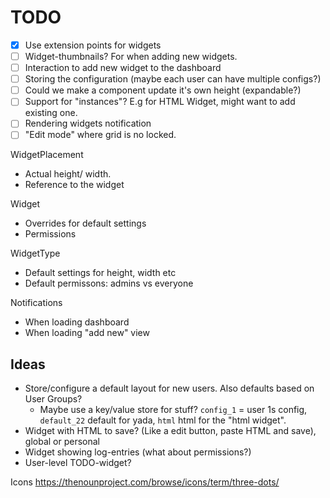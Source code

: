 
# TODO
* [x] Use extension points for widgets 
* [ ] Widget-thumbnails? For when adding new widgets.
* [ ] Interaction to add new widget to the dashboard
* [ ] Storing the configuration (maybe each user can have multiple configs?)
* [ ] Could we make a component update it's own height (expandable?)
* [ ] Support for "instances"? E.g for HTML Widget, might want to add existing one.
* [ ] Rendering widgets notification
* [ ] "Edit mode" where grid is no locked.

WidgetPlacement
* Actual height/ width.
* Reference to the widget

Widget
* Overrides for default settings
* Permissions

WidgetType
* Default settings for height, width etc
* Default permissons: admins vs everyone

Notifications
* When loading dashboard
* When loading "add new" view

## Ideas
* Store/configure a default layout for new users. Also defaults based on User Groups?
  * Maybe use a key/value store for stuff? `config_1` = user 1s config, `default_22` default for yada, `html` html for the "html widget". 
* Widget with HTML to save? (Like a edit button, paste HTML and save), global or personal 
* Widget showing log-entries (what about permissions?)
* User-level TODO-widget?


Icons
https://thenounproject.com/browse/icons/term/three-dots/
